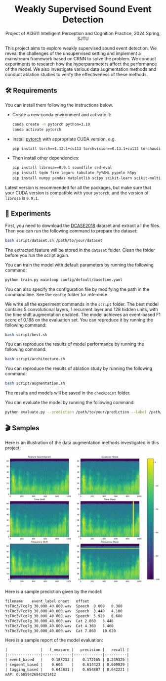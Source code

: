 <h1 align="center">
Weakly Supervised Sound Event Detection
</h1>
<p align="center">
    Project of AI3611 Intelligent Perception and Cognition Practice, 2024 Spring, SJTU
</p>

This project aims to explore weakly supervised sound event detection. We reveal the challenges of the unsupervised setting and implement a mainstream framework based on CRNN to solve the problem. We conduct experiments to research how the hyperparameters affect the performance of the model. We also investigate various data augmentation methods and conduct ablation studies to verify the effectiveness of these methods.

## 🛠️ Requirements

You can install them following the instructions below.

* Create a new conda environment and activate it:
  
    ```bash
    conda create -n pytorch python=3.10
    conda activate pytorch
    ```

* Install [pytorch](https://pytorch.org/get-started/previous-versions/) with appropriate CUDA version, e.g.
  
    ```bash
    pip install torch==1.12.1+cu113 torchvision==0.13.1+cu113 torchaudio==0.12.1 --extra-index-url https://download.pytorch.org/whl/cu113
    ```

* Then install other dependencies:
  
    ```bash
    pip install librosa==0.9.1 soundfile sed-eval
    pip install tqdm fire loguru tabulate PyYAML pypeln h5py
    pip install numpy pandas matplotlib scipy scikit-learn scikit-multilearn
    ```

Latest version is recommended for all the packages, but make sure that your CUDA version is compatible with your `pytorch`, and the version of `librosa` is `0.9.1`.

## 🚀 Experiments

First, you need to download the [DCASE2018](https://github.com/DCASE-REPO/dcase2018_baseline/tree/master/task4/dataset) dataset and extract all the files. Then you can run the following command to prepare the dataset:

```bash
bash script/dataset.sh /path/to/your/dataset
```

The extracted feature will be stored in the `dataset` folder. Clean the folder before you run the script again.

You can train the model with default parameters by running the following command:

```bash
python train.py mainloop config/default/baseline.yaml
```

You can also specify the configuration file by modifying the path in the command line. See the `config` folder for reference.

We write all the experiment commands in the `script` folder. The best model contains $5$ convolutional layers, $1$ recurrent layer and $128$ hidden units, with the time shift augmentation enabled. The model achieves an event-based F1 score of $0.188$ on the evaluation set. You can reproduce it by running the following command:

```bash
bash script/best.sh
```

You can reproduce the results of model performance by running the following command:

```bash
bash script/architecture.sh
```

You can reproduce the results of ablation study by running the following command:

```bash
bash script/augmentation.sh
```

The results and models will be saved in the `checkpoint` folder.

You can evaluate the model by running the following command:

```bash
python evaluate.py --prediction /path/to/your/prediction --label /path/to/your/label --target /path/to/your/target
```

## 🎬 Samples

Here is an illustration of the data augmentation methods investigated in this project:

![Tensorboard](assets/augmentation.png)

Here is a sample prediction given by the model:

```text
filename	event_label	onset	offset
YsT0c3VFcq7g_30.000_40.000.wav	Speech	0.000	0.380
YsT0c3VFcq7g_30.000_40.000.wav	Speech	3.440	4.100
YsT0c3VFcq7g_30.000_40.000.wav	Speech	5.920	6.680
YsT0c3VFcq7g_30.000_40.000.wav	Cat	2.060	3.440
YsT0c3VFcq7g_30.000_40.000.wav	Cat	4.360	5.460
YsT0c3VFcq7g_30.000_40.000.wav	Cat	7.860	10.020
```

Here is a sample report of the model evaluation:

```text
|               |   f_measure |   precision |   recall |
|---------------|-------------|-------------|----------|
| event_based   |    0.188233 |    0.172165 | 0.239325 |
| segment_based |    0.606    |    0.614423 | 0.609929 |
| tagging_based |    0.643831 |    0.654887 | 0.642221 |
mAP: 0.6859426842421412
```